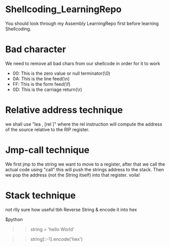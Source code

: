 # Shellcoding_LearningRepo
You should look through my Assembly LearningRepo first before learning Shellcoding.

# Bad character
We need to remove all bad chars from our shellcode in order for it to work
- 00: This is the zero value or null terminator(\0)
- 0A: This is the line feed(\n)
- FF: This is the form feed(\f)
- 0D: This is the carriage return(\r)

# Relative address technique
we shall use "lea <destination>, [rel <source>]"
where the rel instruction will compute the address of the source relative to the RIP register.
  

# Jmp-call technique
We first jmp to the string we want to move to a register, after that we call the actual code using "call" this will push the strings address to the stack.
Then we pop the address (not the String itself) into that register. voila!


# Stack technique
not rlly sure how useful tbh
Reverse String & encode it into hex

$python
>> string = 'hello World'

>> string[::-1].encode('hex')



